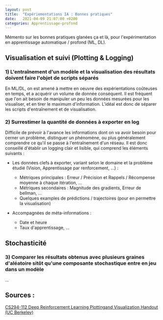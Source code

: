 ```yaml
---
layout: post
title:  "Expériementations IA : Bonnes pratiques"
date:   2021-04-09 21:07:00 +0200
categories: Apprentissage-profond
---
```



Mémento sur les bonnes pratiques glanées ça et là, pour l'expérimentation en apprentissage automatique / profond (ML, DL).



## Visualisation et suivi (Plotting & Logging)

### 1) L'entraînement d'un modèle et la visualisation des résultats doivent faire l'objet de scripts séparés

En ML/DL, on est amené à mettre en oeuvre des expérientations coûteuses en temps, et a acquérir un volume de donnée conséquent. Il est fréquent que l'on ait besoin de manipuler un peu les données mesurées pour les visualiser, et en tirer le maximum d'information. L'idéal est donc de séparer les scripts d'entraînement et de visualisation.


### 2) Surrestimer la quantité de données à exporter en log

Difficile de prévoir à l'avance les informations dont on va avoir besoin pour cerner un problème, distinguer un phénomène, ou plus généralement comprendre ce qu'il se passe à l'entraînement d'un réseau. Il est donc conseillé d'établir un logging clair et lisible, qui comprend les éléments suivants :

- Les données clefs à exporter, variant selon le domaine et la problème étudié (Vision, Apprentissage par renforcement, ...) :
	- Métriques principales : Erreur / Précision et Rappels / Récompense moyenne à chaque itération, ...
	- Métriques secondaires : Magnitude des gradients, Erreur de bellman, ...
	- Quelques examples de prédictions / trajectoires (pour en permettre la visualisation)

- Accompagnées de méta-informations :
	- Date et heure
	- Taux d'apprentissage, ... 





## Stochasticité


### 3) Comparer les résultats obtenus avec plusieurs graines d'aléatoire sitôt qu'une composante stochastique entre en jeu dans un modèle

...






## Sources :

[CS294-112 Deep Reinforcement Learning Plottingand Visualization Handout (UC Berkeley)](http://rail.eecs.berkeley.edu/deeprlcourse/static/misc/viz.pdf)






